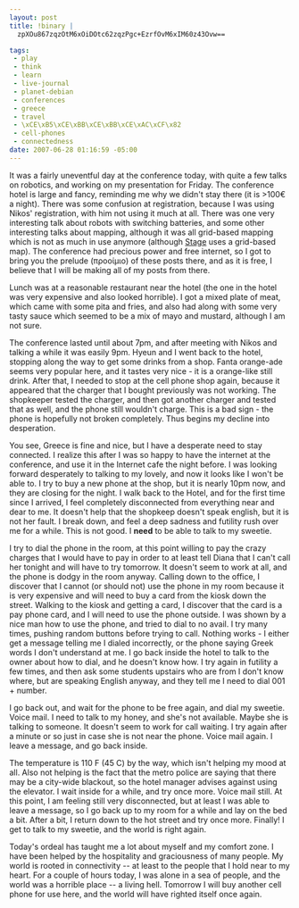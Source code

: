 ```yaml
--- 
layout: post
title: !binary |
  zpXOu867zqzOtM6xOiDOtc62zqzPgc+EzrfOvM6xIM60z43Ovw==

tags: 
 - play
 - think
 - learn
 - live-journal
 - planet-debian
 - conferences
 - greece
 - travel
 - \xCE\xB5\xCE\xBB\xCE\xBB\xCE\xAC\xCF\x82
 - cell-phones
 - connectedness
date: 2007-06-28 01:16:59 -05:00
---
```

It was a fairly uneventful day at the conference today, with quite a few talks on robotics, and working on my presentation for Friday.  The conference hotel is large and fancy, reminding me why we didn't stay there (it is &gt;100€ a night).  There was some confusion at registration, because I was using Nikos' registration, with him not using it much at all.  There was one very interesting talk about robots with switching batteries, and some other interesting talks about mapping, although it was all grid-based mapping which is not as much in use anymore (although <a href="http://playerstage.sf.net">Stage</a> uses a grid-based map).  The conference had precious power and free internet, so I got to bring you the prelude (προοίμιο) of these posts there, and as it is free, I believe that I will be making all of my posts from there.

Lunch was at a reasonable restaurant near the hotel (the one in the hotel was very expensive and also looked horrible).  I got a mixed plate of meat, which came with some pita and fries, and also had along with some very tasty sauce which seemed to be a mix of mayo and mustard, although I am not sure.

The conference lasted until about 7pm, and after meeting with Nikos and talking a while it was easily 9pm.  Hyeun and I went back to the hotel, stopping along the way to get some drinks from a shop.   Fanta orange-ade seems very popular here, and it tastes very nice - it is a orange-like still drink.  After that, I needed to stop at the cell phone shop again, because it appeared that the charger that I bought previously was not working.  The shopkeeper tested the charger, and then got another charger and tested that as well, and the phone still wouldn't charge.  This is a bad sign - the phone is hopefully not broken completely.  Thus begins my decline into desperation.

You see, Greece is fine and nice, but I have a desperate need to stay connected.  I realize this after I was so happy to have the internet at the conference, and use it in the Internet cafe the night before.  I was looking forward desperately to talking to my lovely, and now it looks like I won't be able to.  I try to buy a new phone at the shop, but it is nearly 10pm now, and they are closing for the night.  I walk back to the Hotel, and for the first time since I arrived, I feel completely disconnected from everything near and dear to me.  It doesn't help that the shopkeep doesn't speak english, but it is not her fault.  I break down, and feel a deep sadness and futility rush over me for a while.  This is not good.  I <strong>need</strong> to be able to talk to my sweetie.

I try to dial the phone in the room, at this point willing to pay the crazy charges that I would have to pay in order to at least tell Diana that I can't call her tonight and will have to try tomorrow.  It doesn't seem to work at all, and the phone is dodgy in the room anyway.  Calling down to the office, I discover that I cannot (or should not) use the phone in my room because it is very expensive and will need to buy a card from the kiosk down the street.   Walking to the kiosk and getting a card, I discover that the card is a pay phone card, and I will need to use the phone outside.  I was shown by a nice man how to use the phone, and tried to dial to no avail.  I try many times, pushing random buttons before trying to call.  Nothing works - I either get a message telling me I dialed incorrectly, or the phone saying Greek words I don't understand at me.  I go back inside the hotel to talk to the owner about how to dial, and he doesn't know how.  I try again in futility a few times, and then ask some students upstairs who are from I don't know where, but are speaking English anyway, and they tell me I need to dial 001 + number.

I go back out, and wait for the phone to be free again, and dial my sweetie.  Voice mail.  I need to talk to my honey, and she's not available.  Maybe she is talking to someone.  It doesn't seem to work for call waiting.  I try again after a minute or so just in case she is not near the phone.  Voice mail again.  I leave a message, and go back inside.

The temperature is 110 F (45 C) by the way, which isn't helping my mood at all.  Also not helping is the fact that the metro police are saying that there may be a city-wide blackout, so the hotel manager advises against using the elevator.  I wait inside for a while, and try once more.  Voice mail still.  At this point, I am feeling still very disconnected, but at least I was able to leave a message, so I go back up to my room for a while and lay on the bed a bit.  After a bit, I return down to the hot street and try once more.  Finally!  I get to talk to my sweetie, and the world is right again.

Today's ordeal has taught me a lot about myself and my comfort zone.  I have been helped by the hospitality and graciousness of many people.  My world is rooted in connectivity -- at least to the people that I hold near to my heart.  For a couple of hours today, I was alone in a sea of people, and the world was a horrible place -- a living hell.  Tomorrow I will buy another cell phone for use here, and the world will have righted itself once again.
